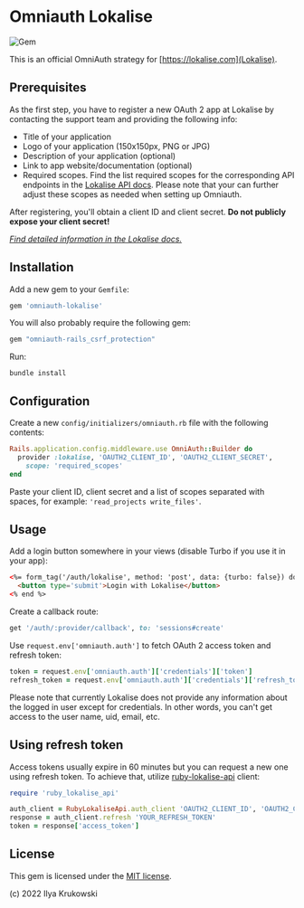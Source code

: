 # Omniauth Lokalise

![Gem](https://img.shields.io/gem/v/omniauth-lokalise)

This is an official OmniAuth strategy for [https://lokalise.com](Lokalise).

## Prerequisites

As the first step, you have to register a new OAuth 2 app at Lokalise by contacting the support team and providing the following info:

* Title of your application
* Logo of your application (150x150px, PNG or JPG)
* Description of your application (optional)
* Link to app website/documentation (optional)
* Required scopes. Find the list required scopes for the corresponding API endpoints in the [Lokalise API docs](https://app.lokalise.com/api2docs/curl/). Please note that your can further adjust these scopes as needed when setting up Omniauth.

After registering, you'll obtain a client ID and client secret. **Do not publicly expose your client secret!**

[*Find detailed information in the Lokalise docs.*](https://docs.lokalise.com/en/articles/5574713-oauth-2)

## Installation

Add a new gem to your `Gemfile`:

```ruby
gem 'omniauth-lokalise'
```

You will also probably require the following gem:

```ruby
gem "omniauth-rails_csrf_protection"
```

Run:

```
bundle install
```

## Configuration

Create a new `config/initializers/omniauth.rb` file with the following contents:

```ruby
Rails.application.config.middleware.use OmniAuth::Builder do
  provider :lokalise, 'OAUTH2_CLIENT_ID', 'OAUTH2_CLIENT_SECRET',
    scope: 'required_scopes'
end
```

Paste your client ID, client secret and a list of scopes separated with spaces, for example: `'read_projects write_files'`.

## Usage

Add a login button somewhere in your views (disable Turbo if you use it in your app):

```html
<%= form_tag('/auth/lokalise', method: 'post', data: {turbo: false}) do %>
  <button type='submit'>Login with Lokalise</button>
<% end %>
```

Create a callback route:

```ruby
get '/auth/:provider/callback', to: 'sessions#create'
```

Use `request.env['omniauth.auth']` to fetch OAuth 2 access token and refresh token:

```ruby
token = request.env['omniauth.auth']['credentials']['token']
refresh_token = request.env['omniauth.auth']['credentials']['refresh_token']
```

Please note that currently Lokalise does not provide any information about the logged in user except for credentials. In other words, you can't get access to the user name, uid, email, etc.

## Using refresh token

Access tokens usually expire in 60 minutes but you can request a new one using refresh token. To achieve that, utilize [ruby-lokalise-api](https://github.com/lokalise/ruby-lokalise-api) client:

```ruby
require 'ruby_lokalise_api'

auth_client = RubyLokaliseApi.auth_client 'OAUTH2_CLIENT_ID', 'OAUTH2_CLIENT_SECRET'
response = auth_client.refresh 'YOUR_REFRESH_TOKEN'
token = response['access_token']
```

## License

This gem is licensed under the [MIT license](./LICENSE).

(c) 2022 Ilya Krukowski
